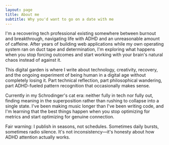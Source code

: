 ```yaml
---
layout: page
title: About me
subtitle: Why you'd want to go on a date with me
---
```


I'm a recovering tech professional existing somewhere between burnout and breakthrough, navigating life with ADHD and an unreasonable amount of caffeine. After years of building web applications while my own operating system ran on duct tape and determination, I'm exploring what happens when you stop forcing outcomes and start working with your brain's natural chaos instead of against it.

This digital garden is where I write about technology, creativity, recovery, and the ongoing experiment of being human in a digital age without completely losing it. Part technical reflection, part philosophical wandering, part ADHD-fueled pattern recognition that occasionally makes sense.

Currently in my Schrodinger's cat era: neither fully in tech nor fully out, finding meaning in the superposition rather than rushing to collapse into a single state. I've been making music longer than I've been writing code, and I'm learning that the best things happen when you stop optimizing for metrics and start optimizing for genuine connection.

Fair warning: I publish in seasons, not schedules. Sometimes daily bursts, sometimes radio silence. It's not inconsistency—it's honesty about how ADHD attention actually works.
